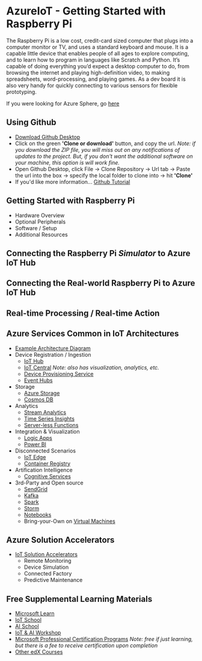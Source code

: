 # AzureIoT - Getting Started with Raspberry Pi
The Raspberry Pi is a low cost, credit-card sized computer that plugs into a computer monitor or TV, and uses a standard keyboard and mouse. It is a capable little device that enables people of all ages to explore computing, and to learn how to program in languages like Scratch and Python. It’s capable of doing everything you’d expect a desktop computer to do, from browsing the internet and playing high-definition video, to making spreadsheets, word-processing, and playing games.  As a dev board it is also very handy for quickly connecting to various sensors for flexible prototyping.

If you were looking for Azure Sphere, go [here](https://github.com/jasonerrett/AzureIoT_HelloSphere)

## Using Github
- [Download Github Desktop](https://desktop.github.com/)
- Click on the green **'Clone or download'** button, and copy the url.  *Note: if you download the ZIP file, you will miss out on any notifications of updates to the project.  But, if you don't want the additional software on your machine, this option is will work fine.*
- Open Github Desktop, click File -> Clone Repository -> Url tab -> Paste the url into the box -> specify the local folder to clone into -> hit **'Clone'**
- If you'd like more information... [Github Tutorial](https://lab.github.com/githubtraining/paths/first-day-on-github)

## Getting Started with Raspberry Pi
- Hardware Overview
- Optional Peripherals
- Software / Setup
- Additional Resources

## Connecting the Raspberry Pi *Simulator* to Azure IoT Hub

## Connecting the Real-world Raspberry Pi to Azure IoT Hub

## Real-time Processing / Real-time Action

## Azure Services Common in IoT Architectures
- [Example Architecture Diagram](images/AzureIoTArchitecture.png
)
- Device Registration / Ingestion
    - [IoT Hub](https://docs.microsoft.com/en-us/azure/iot-hub/about-iot-hub)
    - [IoT Central](https://docs.microsoft.com/en-us/azure/iot-central/overview-iot-central) *Note: also has visualization, analytics, etc.*
    - [Device Provisioning Service](https://docs.microsoft.com/en-us/azure/iot-dps/about-iot-dps)
    - [Event Hubs](https://docs.microsoft.com/en-us/azure/event-hubs/event-hubs-about)
- Storage
    - [Azure Storage](https://docs.microsoft.com/en-us/azure/storage/common/storage-introduction)
    - [Cosmos DB](https://docs.microsoft.com/en-us/azure/cosmos-db/introduction)
- Analytics
    - [Stream Analytics](https://docs.microsoft.com/en-us/azure/stream-analytics/stream-analytics-introduction)
    - [Time Series Insights](https://docs.microsoft.com/en-us/azure/time-series-insights/time-series-insights-update-overview)
    - [Server-less Functions](https://docs.microsoft.com/en-us/azure/azure-functions/functions-overview)
- Integration & Visualization
    - [Logic Apps](https://docs.microsoft.com/en-us/azure/logic-apps/logic-apps-overview)
    - [Power BI](https://docs.microsoft.com/en-us/power-bi/power-bi-overview)
- Disconnected Scenarios
    - [IoT Edge](https://docs.microsoft.com/en-us/azure/iot-edge/about-iot-edge)
    - [Container Registry](https://docs.microsoft.com/en-us/azure/container-registry/container-registry-intro)
- Artification Intelligence
    - [Cognitive Services](https://docs.microsoft.com/en-us/azure/cognitive-services/)
- 3rd-Party and Open source
    - [SendGrid](https://docs.microsoft.com/en-us/azure/sendgrid-dotnet-how-to-send-email)
    - [Kafka](https://docs.microsoft.com/en-us/azure/hdinsight/kafka/apache-kafka-introduction)
    - [Spark](https://docs.microsoft.com/en-us/azure/hdinsight/spark/apache-spark-overview)
    - [Storm](https://docs.microsoft.com/en-us/azure/hdinsight/storm/apache-storm-overview)
    - [Notebooks](https://docs.microsoft.com/en-us/azure/notebooks/azure-notebooks-overview)
    - Bring-your-Own on [Virtual Machines](https://azure.microsoft.com/en-us/services/virtual-machines/)

## Azure Solution Accelerators
- [IoT Solution Accelerators](https://azure.microsoft.com/en-us/features/iot-accelerators/)
    - Remote Monitoring
    - Device Simulation
    - Connected Factory
    - Predictive Maintenance

## Free Supplemental Learning Materials
- [Microsoft Learn](https://docs.microsoft.com/en-us/learn/)
- [IoT School](https://iotschool.microsoft.com/)
- [AI School](https://aischool.microsoft.com/)
- [IoT & AI Workshop](https://github.com/kenhausman/ADSWorkshop)
- [Microsoft Professional Certification Programs](https://www.edx.org/course/?type=Professional%20Certificate&school=Microsoft%3A%20Microsoft) *Note: free if just learning, but there is a fee to receive certification upon completion*
- [Other edX Courses](https://www.edx.org/course?search_query=Azure)






